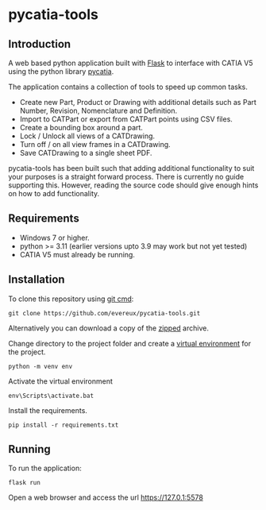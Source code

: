 pycatia-tools
=============


Introduction
------------
A web based python application built with 
[Flask](https://flask.palletsprojects.com/en/latest/) 
to interface with CATIA V5 using the python library 
[pycatia](https://pycatia.readthedocs.io/en/latest/).

The application contains a collection of tools to speed up common tasks.

* Create new Part, Product or Drawing with additional details such as 
 Part Number, Revision, Nomenclature and Definition.
* Import to CATPart or export from CATPart points using CSV files.
* Create a bounding box around a part.
* Lock / Unlock all views of a CATDrawing.
* Turn off / on all view frames in a CATDrawing.
* Save CATDrawing to a single sheet PDF.

pycatia-tools has been built such that adding additional functionality to suit
your purposes is a straight forward process. There is currently no guide 
supporting this. However, reading the source code should give enough hints on 
how to add functionality.


Requirements
------------

* Windows 7 or higher.
* python >= 3.11 (earlier versions upto 3.9 may work but not yet tested)
* CATIA V5 must already be running.


Installation
------------

To clone this repository using [git cmd](https://git-scm.com/):

```
git clone https://github.com/evereux/pycatia-tools.git
```

Alternatively you can download a copy of the 
[zipped](https://github.com/evereux/pycatia-tools/archive/refs/heads/main.zip) 
archive. 

Change directory to the project folder and create a 
[virtual environment](https://docs.python.org/3/library/venv.html) for the 
project.

```
python -m venv env
```

Activate the virtual environment

```
env\Scripts\activate.bat
```

Install the requirements.

```
pip install -r requirements.txt
```

Running
-------

To run the application:

```
flask run
```

Open a web browser and access the url https://127.0.1:5578

